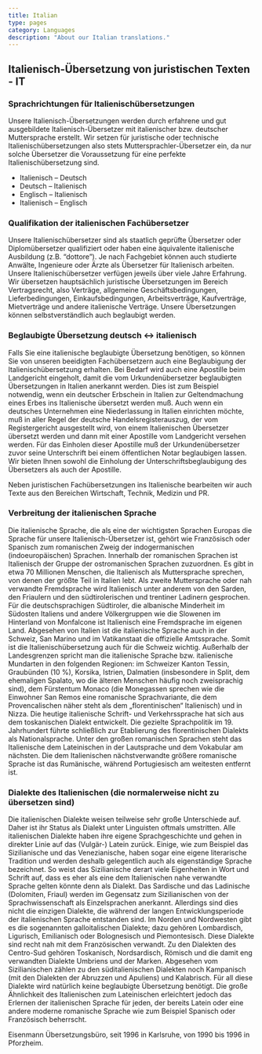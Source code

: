 ```yaml
---
title: Italian
type: pages
category: Languages
description: "About our Italian translations."
---
```

## Italienisch-Übersetzung von juristischen Texten - IT
### Sprachrichtungen für Italienischübersetzungen
Unsere Italienisch-Übersetzungen werden  durch erfahrene und gut ausgebildete Italienisch-Übersetzer mit italienischer bzw. deutscher Muttersprache erstellt. Wir setzen für juristische oder technische Italienischübersetzungen also stets Muttersprachler-Übersetzer ein, da nur solche Übersetzer die Voraussetzung  für eine perfekte Italienischübersetzung sind.
- Italienisch – Deutsch
- Deutsch – Italienisch
- Englisch – Italienisch
- Italienisch – Englisch

### Qualifikation der italienischen Fachübersetzer
Unsere Italienischübersetzer sind als staatlich geprüfte Übersetzer oder Diplomübersetzer qualifiziert oder haben eine äquivalente italienische Ausbildung (z.B. “dottore”). Je nach Fachgebiet  können auch studierte Anwälte, Ingenieure oder Ärzte als Übersetzer für Italienisch arbeiten. Unsere Italienischübersetzer verfügen jeweils über viele Jahre Erfahrung. Wir übersetzen hauptsächlich juristische Übersetzungen im Bereich Vertragsrecht, also Verträge, allgemeine Geschäftsbedingungen, Lieferbedingungen, Einkaufsbedingungen, Arbeitsverträge, Kaufverträge, Mietverträge und andere italienische Verträge. Unsere Übersetzungen können selbstverständlich auch beglaubigt werden.

### Beglaubigte Übersetzung deutsch <-> italienisch
Falls Sie eine italienische beglaubigte Übersetzung benötigen, so können Sie von unseren beeidigten Fachübersetzern auch eine Beglaubigung der Italienischübersetzung erhalten. Bei Bedarf wird auch eine Apostille beim Landgericht eingeholt, damit die vom Urkundenübersetzer beglaubigten Übersetzungen in Italien anerkannt werden. Dies ist zum Beispiel notwendig, wenn ein deutscher Erbschein in Italien zur Geltendmachung eines Erbes ins Italienische übersetzt werden muß. Auch wenn ein deutsches Unternehmen eine Niederlassung in Italien einrichten möchte, muß in aller Regel der deutsche Handelsregisterauszug, der vom Registergericht ausgestellt wird, von einem Italienischen Übersetzer übersetzt werden und dann mit einer Apostille vom Landgericht versehen werden. Für das Einholen dieser Apostille muß der Urkundenübersetzer zuvor seine Unterschrift bei einem öffentlichen Notar beglaubigen lassen. Wir bieten Ihnen sowohl die Einholung der Unterschriftsbeglaubigung des Übersetzers als auch der Apostille.

Neben juristischen Fachübersetzungen ins Italienische bearbeiten wir auch Texte aus den Bereichen Wirtschaft, Technik, Medizin und PR. 

### Verbreitung der italienischen Sprache
Die italienische Sprache, die als eine der wichtigsten Sprachen Europas die Sprache für unsere Italienisch-Übersetzer ist, gehört wie Französisch oder Spanisch zum romanischen Zweig der indogermanischen (indoeuropäischen) Sprachen. Innerhalb der romanischen Sprachen ist Italienisch der Gruppe der ostromanischen Sprachen zuzuordnen. Es gibt in etwa 70 Millionen Menschen, die Italienisch als Muttersprache sprechen, von denen der größte Teil in Italien lebt. Als zweite Muttersprache oder nah verwandte Fremdsprache wird Italienisch unter anderem von den Sarden, den Friaulern und den südtirolerischen und trentiner Ladinern gesprochen. Für die deutschsprachigen Südtiroler, die albanische Minderheit im Südosten Italiens und andere Völkergruppen wie die Slowenen im Hinterland von Monfalcone ist Italienisch eine Fremdsprache im eigenen Land. Abgesehen von Italien ist die italienische Sprache auch in der Schweiz, San Marino und im Vatikanstaat die offizielle Amtssprache. Somit ist die Italienischübersetzung auch für die Schweiz wichtig. Außerhalb der Landesgrenzen spricht man die italienische Sprache bzw. italienische Mundarten in den folgenden Regionen: im Schweizer Kanton Tessin, Graubünden (10 %), Korsika, Istrien, Dalmatien (insbesondere in Split, dem ehemaligen Spalato, wo die älteren Menschen häufig noch zweisprachig sind), dem Fürstentum Monaco (die Monegassen sprechen wie die Einwohner San Remos eine romanische Sprachvariante, die dem Provencalischen näher steht als dem „florentinischen“ Italienisch) und in Nizza. Die heutige italienische Schrift- und Verkehrssprache hat sich aus dem toskanischen Dialekt entwickelt. Die gezielte Sprachpolitik im 19. Jahrhundert führte schließlich zur Etablierung des florentinischen Dialekts als Nationalsprache. Unter den großen romanischen Sprachen steht das Italienische dem Lateinischen in der Lautsprache und dem Vokabular am nächsten. Die dem Italienischen nächstverwandte größere romanische Sprache ist das Rumänische, während Portugiesisch am weitesten entfernt ist.

### Dialekte des Italienischen (die normalerweise nicht zu übersetzen sind)
Die italienischen Dialekte weisen teilweise sehr große Unterschiede auf. Daher ist ihr Status als Dialekt unter Linguisten oftmals umstritten. Alle italienischen Dialekte haben ihre eigene Sprachgeschichte und gehen in direkter Linie auf das (Vulgär-) Latein zurück. Einige, wie zum Beispiel das Sizilianische und das Venezianische, haben sogar eine eigene literarische Tradition und werden deshalb gelegentlich auch als eigenständige Sprache bezeichnet. So weist das Sizilianische derart viele Eigenheiten in Wort und Schrift auf, dass es eher als eine dem Italienischen nahe verwandte Sprache gelten könnte denn als Dialekt. Das Sardische und das Ladinische (Dolomiten, Friaul) werden im Gegensatz zum Sizilianischen von der Sprachwissenschaft als Einzelsprachen anerkannt.  Allerdings sind dies nicht die einzigen Dialekte, die während der langen Entwicklungsperiode der italienischen Sprache entstanden sind. Im Norden und Nordwesten gibt es die sogenannten galloitalischen Dialekte; dazu gehören Lombardisch, Ligurisch, Emilianisch oder Bolognesisch und Piemontesisch. Diese Dialekte sind recht nah mit dem Französischen verwandt. Zu den Dialekten des Centro-Sud gehören Toskanisch, Nordsardisch, Römisch und die damit eng verwandten Dialekte Umbriens und der Marken. Abgesehen vom Sizilianischen zählen zu den süditalienischen Dialekten noch Kampanisch (mit den Dialekten der Abruzzen und Apuliens) und Kalabrisch. Für all diese Dialekte wird natürlich keine beglaubigte Übersetzung benötigt. Die große Ähnlichkeit des Italienischen zum Lateinischen erleichtert jedoch das Erlernen der italienischen Sprache für jeden, der bereits Latein oder eine andere moderne romanische Sprache wie zum Beispiel Spanisch oder Französisch beherrscht.

Eisenmann Übersetzungsbüro, seit 1996 in Karlsruhe, von 1990 bis 1996 in Pforzheim.